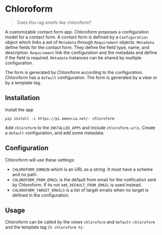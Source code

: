 Chloroform
==========

> Does this rag smells like chloroform?

A customizable contact form app. Chloroform proposes a configuration model for
a contact form. A contact form is defined by a `Configuration` object which
links a set of `Metadata` through `Requirement` objects. `Metadata` define
fields for the contact form. They define the field type, name, and description.
`Requirement` link the configuration and the metadata and define if the field
is required. `Metadata` instances can be shared by multiple configuration.

The form is generated by Chloroform according to the configuration. Chloroform
has a `default` configuration. The form is generated by a view or by a template tag.


Installation
------------

Install the app

    pip install -i https://pi.emencia.net/- chloroform

Add `chloroform` to the `INSTALLED_APPS` and include `chloroform.urls`. Create
a `default` configuration, and add some metadata.

Configuration
-------------

Chloroform will use these settings:

* `CHLOROFORM_DOMAIN` which is an URL as a string. It must have a scheme and no path.
* `CHLOROFORM_FROM_EMAIL` is the default from email for the notification sent
  by Chloroform. If its not set, `DEFAULT_FROM_EMAIL` is used instead.
* `CHLOROFORM_TARGET_EMAILS` is a list of target emails when no target is defined in the configuration.

Usage
-----

Chloroform can be called by the views `chloroform` and `default-chloroform` and
the template tag `{% chloroform %}`.
